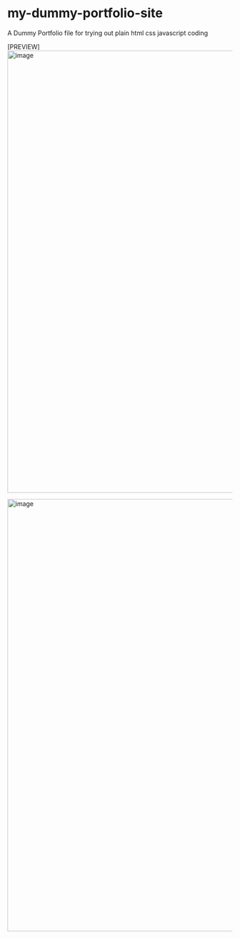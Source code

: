 # my-dummy-portfolio-site

A Dummy Portfolio file for trying out plain html css javascript coding

[PREVIEW]
<img width="1850" height="990" alt="image" src="https://github.com/user-attachments/assets/1753f9bb-228c-4d7d-8c1d-2823174d7e9e" />


<img width="1840" height="968" alt="image" src="https://github.com/user-attachments/assets/86a63385-77ef-4cb3-96de-3af99d83ff86" />
